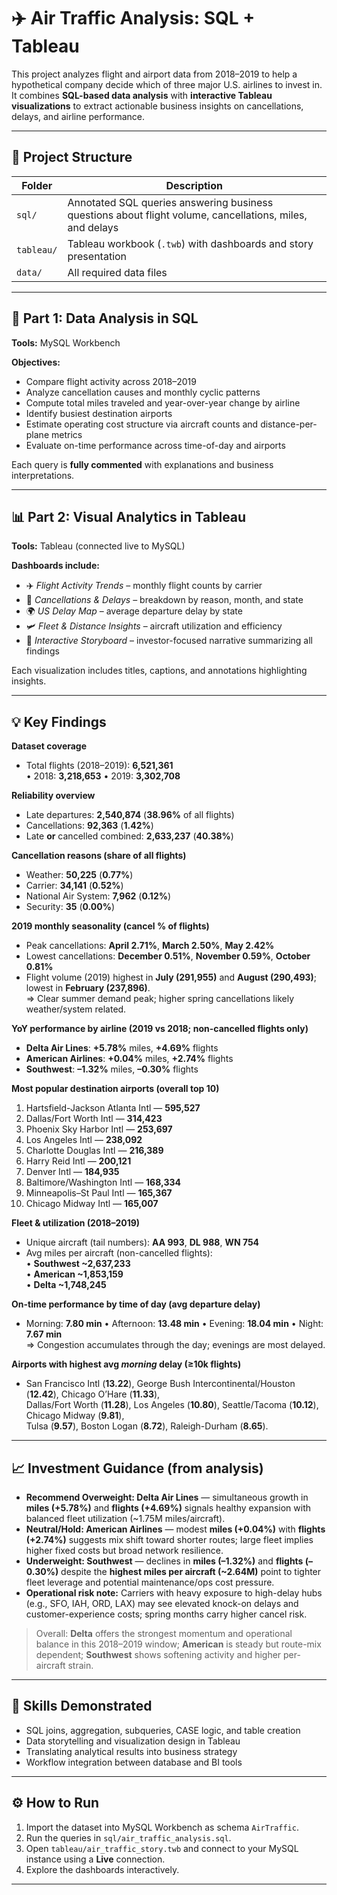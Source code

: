# ✈️ Air Traffic Analysis: SQL + Tableau

This project analyzes flight and airport data from 2018–2019 to help a hypothetical company decide which of three major U.S. airlines to invest in.  
It combines **SQL-based data analysis** with **interactive Tableau visualizations** to extract actionable business insights on cancellations, delays, and airline performance.

---

## 📂 Project Structure

| Folder | Description |
|--------|--------------|
| `sql/` | Annotated SQL queries answering business questions about flight volume, cancellations, miles, and delays |
| `tableau/` | Tableau workbook (`.twb`) with dashboards and story presentation |
| `data/` | All required data files |

---

## 🧮 Part 1: Data Analysis in SQL

**Tools:** MySQL Workbench  

**Objectives:**
- Compare flight activity across 2018–2019  
- Analyze cancellation causes and monthly cyclic patterns  
- Compute total miles traveled and year-over-year change by airline  
- Identify busiest destination airports  
- Estimate operating cost structure via aircraft counts and distance-per-plane metrics  
- Evaluate on-time performance across time-of-day and airports  

Each query is **fully commented** with explanations and business interpretations.

---

## 📊 Part 2: Visual Analytics in Tableau

**Tools:** Tableau (connected live to MySQL)

**Dashboards include:**
- ✈️ *Flight Activity Trends* – monthly flight counts by carrier  
- 🚫 *Cancellations & Delays* – breakdown by reason, month, and state  
- 🌍 *US Delay Map* – average departure delay by state  
- 🛩 *Fleet & Distance Insights* – aircraft utilization and efficiency  
- 💼 *Interactive Storyboard* – investor-focused narrative summarizing all findings  

Each visualization includes titles, captions, and annotations highlighting insights.

---

## 💡 Key Findings

**Dataset coverage**
- Total flights (2018–2019): **6,521,361**  
  • 2018: **3,218,653** • 2019: **3,302,708**

**Reliability overview**
- Late departures: **2,540,874** (**38.96%** of all flights)  
- Cancellations: **92,363** (**1.42%**)  
- Late **or** cancelled combined: **2,633,237** (**40.38%**)

**Cancellation reasons (share of all flights)**
- Weather: **50,225** (**0.77%**)  
- Carrier: **34,141** (**0.52%**)  
- National Air System: **7,962** (**0.12%**)  
- Security: **35** (**0.00%**)

**2019 monthly seasonality (cancel % of flights)**
- Peak cancellations: **April 2.71%**, **March 2.50%**, **May 2.42%**  
- Lowest cancellations: **December 0.51%**, **November 0.59%**, **October 0.81%**  
- Flight volume (2019) highest in **July (291,955)** and **August (290,493)**; lowest in **February (237,896)**.  
  ⇒ Clear summer demand peak; higher spring cancellations likely weather/system related.

**YoY performance by airline (2019 vs 2018; non-cancelled flights only)**
- **Delta Air Lines**: **+5.78%** miles, **+4.69%** flights  
- **American Airlines**: **+0.04%** miles, **+2.74%** flights  
- **Southwest**: **–1.32%** miles, **–0.30%** flights

**Most popular destination airports (overall top 10)**
1. Hartsfield-Jackson Atlanta Intl — **595,527**  
2. Dallas/Fort Worth Intl — **314,423**  
3. Phoenix Sky Harbor Intl — **253,697**  
4. Los Angeles Intl — **238,092**  
5. Charlotte Douglas Intl — **216,389**  
6. Harry Reid Intl — **200,121**  
7. Denver Intl — **184,935**  
8. Baltimore/Washington Intl — **168,334**  
9. Minneapolis–St Paul Intl — **165,367**  
10. Chicago Midway Intl — **165,007**

**Fleet & utilization (2018–2019)**
- Unique aircraft (tail numbers): **AA 993**, **DL 988**, **WN 754**  
- Avg miles per aircraft (non-cancelled flights):  
  • **Southwest ~2,637,233**  
  • **American ~1,853,159**  
  • **Delta ~1,748,245**

**On-time performance by time of day (avg departure delay)**
- Morning: **7.80 min** • Afternoon: **13.48 min** • Evening: **18.04 min** • Night: **7.67 min**  
  ⇒ Congestion accumulates through the day; evenings are most delayed.

**Airports with highest avg *morning* delay (≥10k flights)**
- San Francisco Intl (**13.22**), George Bush Intercontinental/Houston (**12.42**), Chicago O’Hare (**11.33**),  
  Dallas/Fort Worth (**11.28**), Los Angeles (**10.80**), Seattle/Tacoma (**10.12**), Chicago Midway (**9.81**),  
  Tulsa (**9.57**), Boston Logan (**8.72**), Raleigh-Durham (**8.65**).

---

## 📈 Investment Guidance (from analysis)

- **Recommend Overweight: Delta Air Lines** — simultaneous growth in **miles (+5.78%)** and **flights (+4.69%)** signals healthy expansion with balanced fleet utilization (~1.75M miles/aircraft).  
- **Neutral/Hold: American Airlines** — modest **miles (+0.04%)** with **flights (+2.74%)** suggests mix shift toward shorter routes; large fleet implies higher fixed costs but broad network resilience.  
- **Underweight: Southwest** — declines in **miles (–1.32%)** and **flights (–0.30%)** despite the **highest miles per aircraft (~2.64M)** point to tighter fleet leverage and potential maintenance/ops cost pressure.  
- **Operational risk note:** Carriers with heavy exposure to high-delay hubs (e.g., SFO, IAH, ORD, LAX) may see elevated knock-on delays and customer-experience costs; spring months carry higher cancel risk.

> Overall: **Delta** offers the strongest momentum and operational balance in this 2018–2019 window; **American** is steady but route-mix dependent; **Southwest** shows softening activity and higher per-aircraft strain.

---

## 🧠 Skills Demonstrated
- SQL joins, aggregation, subqueries, CASE logic, and table creation  
- Data storytelling and visualization design in Tableau  
- Translating analytical results into business strategy  
- Workflow integration between database and BI tools  

---

## ⚙️ How to Run

1. Import the dataset into MySQL Workbench as schema `AirTraffic`.
2. Run the queries in `sql/air_traffic_analysis.sql`.
3. Open `tableau/air_traffic_story.twb` and connect to your MySQL instance using a **Live** connection.
4. Explore the dashboards interactively.

---
